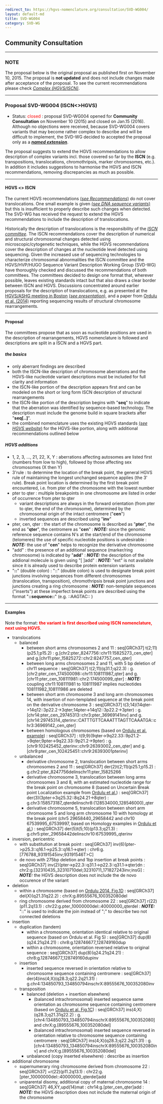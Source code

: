 ```yaml
---
redirect_to: https://hgvs-nomenclature.org/consultation/SVD-WG004/
layout: default-md
title: SVD-WG004
category: SVD-WG
---
```


## Community Consultation

* * *

### NOTE

The proposal below is the original proposal as published first on November 10, 2015. The proposal is **not updated** and does not include changes made after acceptance of the proposal. To see the current recommendations please check [_Complex (HGVS/ISCN)_](/recommendations/DNA/variant/complex/). 

* * *

### Proposal SVD-WG004 (ISCN<>HGVS)

*	Status: <font color="red">closed</font>
	:	proposal SVD-WG004 opened for **Community Consultation** on November 10 (2015) and closed on Jan.15 (2016). Although no objections were received, because SVD-WG004 covers variants that may become rather complex to describe and will be difficult to implement, the SVD-WG decided to accepted the proposal only as a [_**named extension**_](/versioning). 

The proposal suggests to extend the HGVS recommendations to allow description of complex variants incl. those covered so far by the **ISCN** (e.g. transpositions, translocations, chromothripsis, marker chromosomes, etc.). In addition it includes suggestions to harmonise the HGVS and ISCN recommendations, removing discrepancies as much as possible.

* * *

#### HGVS <> ISCN

The current HGVS recommendations [(_see Recommendations_)](/recommendations/general) do not cover translocations. One small example is given [(_see DNA sequence variants_)](http://www.hgvs.org/mutnomen/recs-DNA.html#tra) but this is insufficient to properly describe such changes when detected. The SVD-WG has received the request to extend the HGVS recommendations to include the description of translocations.

Historically the description of translocations is the responsibility of the [_ISCN committee_](/bg-material/consultation/ISCN). The ISCN recommendations cover the description of numerical and structural chromosomal changes detected using microscopic/cytogenetic techniques, while the HGVS recommendations cover the description of changes at the nucleotide level detected using sequencing. Given the increased use of sequencing technologies to characterize chromosomal abnormalities the ISCN committee and the HGVS/HVP/HUGO Sequence Variant Description Working Group (SVD-WG) have thoroughly checked and discussed the recommendations of both committees. The committees decided to design one format that, wherever possible, leaves existing standards intact but that also draws a clear border between ISCN and HGVS. Discussions concentrated around earlier proposals for the description of translocations, e.g. as presented at the [HGVS/ASHG meeting in Boston](http://onlinelibrary.wiley.com/doi/10.1002/humu.22516/abstract) [(_see presentation_)](http://www.hgvs.org/mutnomen/SVtrans_HGVS2013_PT.pdf), and a paper from [Ordulu et al. (2014)](http://ac.els-cdn.com/S0002929714001724/1-s2.0-S0002929714001724-main.pdf) reporting sequencing results of structural chromosome rearrangements.

* * *

#### Proposal

The committees propose that as soon as nucleotide positions are used in the description of rearrangements, HGVS nomenclature is followed and descriptions are split in a ISCN and a HGVS part.

##### the basics

*	only aberrant findings are described
*	both the ISCN-like description of chromosome aberrations and the HGVS-like nucleotide variant descriptions must be included for full clarity and information
*	the ISCN-like portion of the description appears first and can be modeled on the short or long form ISCN description of structural rearrangements
*	the ISCN-like portion of the description begins with "**seq**" to indicate that the aberration was identified by sequence-based technology.  The description must include the genome build in square brackets after "**seq[..]**".
*	the combined nomenclature uses the existing HGVS standards [(_see HGVS website_)](http://www.HGVS.org/varnomen/) for the HGVS-like portion, along with additional recommendations outlined below

##### HGVS additions

*	1, 2, 3, ..., 21, 22, X, Y
:	aberrations affecting autosomes are listed first (numbers from low to high), followed by those affecting sex chromosomes (X then Y)
*	3'rule
:	to determine the location of the break point, the general HGVS rule of maintaining the longest unchanged sequence applies (the 3' rule). Break point location is determined by the first break point encountered, i.e. from pter of the chromosome with the lowest number
*	pter to qter
:	multiple breakpoints in one chromosome are listed in order of occurrence from pter to qter
	*	variant descriptions are always in the forward orientation (from pter to qter, the end of the chromosome), determined by the chromosomal origin of the intact centromere ("**cen**")
	*	inverted sequences are described using "**inv**"
*	pter, cen, qter
:	the start of the chromosome is described as "**pter**", the end as "**qter**", the centromere as "**cen**"
:	_**NOTE:**_	since the genomic reference sequence contains N's at the start/end of the chromosome (telomeres) the use of specific nucleotide positions is undesirable
:	_**NOTE:**_	the use of "**cen**" helps to recognize the derivative chromosome
*	"add"
:	the presence of an additional sequence (marker/ring chromosome) is indicated by "**add**"
:	_**NOTE:**_	the description of the addional molecule is given using "[ ]add"
:	_**NOTE:**_	"ext" is not available since it is already used to describe protein extension variants
*	"**::**" (double colon)
:	"::" (double colon) is used to designate break point junctions involving sequences from different chromosomes (translocation, transposition), chromothripsis break point junctions and junctions creating a ring chromosome
:	_**NOTE:**_	non-template sequences ("inserts") at these imperfect break points are described using the format "**::sequence::**" (e.g. ::AAGTAC:: )

* * *

#### Examples

Note the format: **<font color="red">the variant is first described using ISCN nomenclature, next using HGVS</font>**.

*	translocations
	*	balanced
		*	between short arms chromosomes 2 and 11
		:	seq[GRCh37] t(2;11)(p25.1;p15.2)
		:	g.[chr2:pter\_8247756::chr11:15825273\_cen\_qter] and g.[chr11:pter\_15825272::chr2:8247757\_cen\_qter]
		*	between long arms chromosomes 2 and 11, with 5 bp deletion of chr11 sequence
		:	seq[GRCh37] t(2;11)(q31.1;q22.3)
		:	g.[chr2:pter\_cen\_174500098::chr11:108111987\_qter] and g.[chr11:pter\_cen\_108111981::chr2:174500099\_qter]
		:	_**NOTE:**_	coupling chr11:108111981 to 108111987 implies nucleotides 108111982\_108111986 are deleted
		*	between short arm chromosome 3 and long arm chromosomes 14, with insertion of non-templated sequence at the break point on the derivative chromosome 3
		:	seq[GRCh37] t(3;14)(14qter->14q12::3p22.2->3qter;14pter->14q12::3p22.2->3pter)
		:	g.[chr14:pter\_cen\_29745313::chr3:pter\_36969141inv] and g.[chr14:29745314\_qterinv::CATTTGTTCAAATTTAGTTCAAATGA::chr3:36969142\_cen\_qter]
		*	between homologous chromosomes (based on [Ordulu et al. example](http://ac.els-cdn.com/S0002929714001724/1-s2.0-S0002929714001724-main.pdf))
		:	seq[GRCh37]
		:	t(9;9)(9qter->9q22.33::9p21.2->9qter;9pter->9q22.33::9p21.2->9pter)
		:	g.[chr9:102425452\_qterinv::chr9:26393002\_cen\_qter] and g.[chr9:pter\_cen\_102425451::chr9:26393001pterinv]
	*	unbalanced
		*	derivative chromosome 2, translocation between short arms chromosomes 2 and 11
		:	seq[GRCh37] der(2)t(2;11)(p25.1;p15.2)
		:	g.chr2:pter\_8247756delinschr11:pter\_15825266
		*	derivative chromosome 3, translocation between long arms chromosomes 3 and 8, with an estimated nucleotide range for the break point on chromosome 8 (based on Uncertain Break point Localization example from [Ordulu et al.](http://ac.els-cdn.com/S0002929714001724/1-s2.0-S0002929714001724-main.pdf))
		:	seq[GRCh37] der(3)(3pter->3q25.32::8q24.21->8qter)
		:	g.chr3:158573187\_qterdelinschr8:(128534000\_128546000)\_qter
		*	derivative chromosome 5, translocation between short arm chromosome 5 and long arm chromosome 10 with homology at the break point (chr5 29658440\_29658442 and chr10 67539995\_67539997, based on Homology examples in [Ordulu et al.](http://ac.els-cdn.com/S0002929714001724/1-s2.0-S0002929714001724-main.pdf))
		:	 seq[GRCh37] der(5)t(5;10)(p13.3;q21.3)
		:	g.chr5:pter\_29658442delinschr10:67539995\_qterinv
*	inversion, pericentric
	*	with substitution at break point
	:	seq[GRCh37] inv(6)(pter->p25.3::q16.1->p25.3::q16.1->qter)
	:	chr6:g.[776788\_93191545inv;93191546T>C]
	*	de novo with 275bp deletion and 1bp insertion at break points
	:	seq[GRCh37] inv(2)(pter->p22.3::q31.1->p22.3::q31.1->qter)dn
	:	chr2:g.[32310435\_32310710del;32310711\_171827243inv;insG]
	:	_**NOTE:**_	the HGVS description does not include the de novo occurence of the variant
*	deletion
	*	within a chromosome (based on [Ordulu 2014. Fig.1D]((http://ac.els-cdn.com/S0002929714001724/1-s2.0-S0002929714001724-main.pdf))
	:	seq[GRCh37] del(X)(q21.31q22.2)
	:	chrX:g.89555676\_100352080del
	*	ring chromosome derived from chromosome 22
	:	seq[GRCh37] r(22)(p11.2q13.1)
	:	chr22:g.pter\_10000000del::40000000\_qterdel
	:	_**NOTE:**_	"::" is used to indicate the join instead of ";" to describe two not connected deletions
*	insertion
	*	duplication  (tandem)
		*	within a chromosome, orientation identical relative to original sequence (based on Ordulu et al. Fig 5)
		:	seq[GRCh37] dup(8)(q24.21q24.21)
		:	chr8:g.128746677\_128749160dup
		*	within a chromosome, orientation reversed relative to original sequence
		:	seq[GRCh37] dup(8)(q24.21q24.21)
		:	chr8:g.128746677\_128749160dupinv
	*	insertion
		*	inserted sequence reversed in orientation relative to chromosome sequence containing centromere
		:	seq[GRCh37] der(4)ins(4;X)(q28.3;q22.2q21.31)
		:	g.chr4:134850793\_134850794inschrX:89555676\_100352080inv
	*	transposition
		*	balanced  (deletion + insertion elsewhere)
			*	(balanced intrachromosomal) inserted sequence same orientation as chromosome sequence containing centromere (based on [Ordulu et al. Fig.1C](http://ac.els-cdn.com/S0002929714001724/1-s2.0-S0002929714001724-main.pdf))
			:	seq[GRCh37] ins(4;X)(q28.3;q21.31q22.2)
			:	g.[chr4:134850793\_134850794inschrX:89555676\_100352080] and chrX:g.[89555676\_100352080del]
			*	(balanced intrachromosomal) inserted sequence reversed in orientation relative to chromosome sequence containing centromere
			:	seq[GRCh37] ins(4;X)(q28.3;q22.2q21.31)
			:	g.[chr4:134850793\_134850794inschrX:89555676\_100352080inv] and chrX:g.[89555676\_100352080del]
		*	unbalanced  (copy inserted elsewhere)
			:	describe as insertion
*	additional chromosome
	*	supernumerary ring chromosome derived from chromosome 22
	:	seq[GRCh37] +r(22)(p11.2q13.1)
	:	chr22:g.[pter\_10000000del::40000000\_qterdel]add
	*	uniparental disomy, additional copy of maternal chromosome 14 
	:	seq[GRCh37] 46,XY,upd(14)mat
	:	chr14:g.[pter\_cen\_qter]add
	:	_**NOTE:**_	the HGVS description does not include the maternal origin of the chromosome
